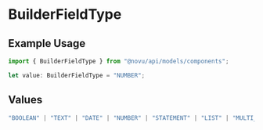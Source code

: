 # BuilderFieldType

## Example Usage

```typescript
import { BuilderFieldType } from "@novu/api/models/components";

let value: BuilderFieldType = "NUMBER";
```

## Values

```typescript
"BOOLEAN" | "TEXT" | "DATE" | "NUMBER" | "STATEMENT" | "LIST" | "MULTI_LIST" | "GROUP"
```
